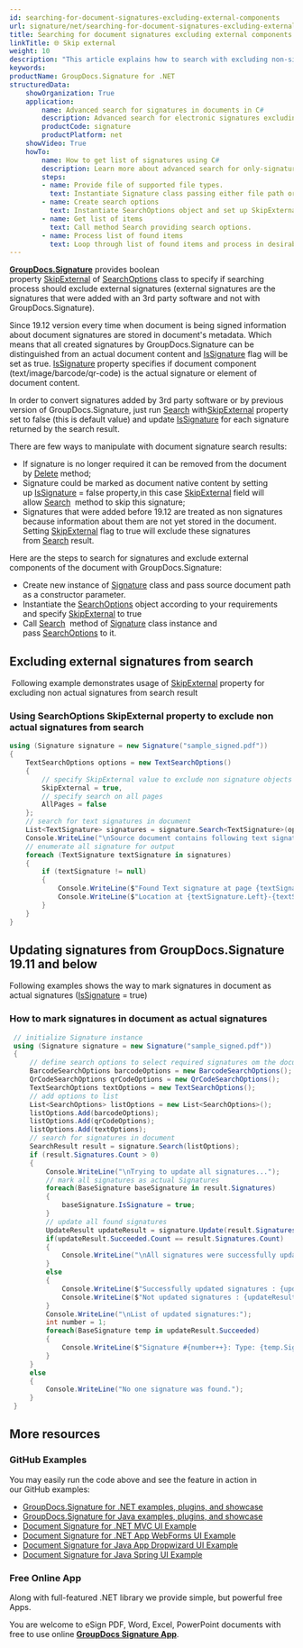 ```yaml
---
id: searching-for-document-signatures-excluding-external-components
url: signature/net/searching-for-document-signatures-excluding-external-components
title: Searching for document signatures excluding external components
linkTitle: 🌐 Skip external
weight: 10
description: "This article explains how to search with excluding non-signature components like native documents text, images or barcodes that are the part of document content."
keywords: 
productName: GroupDocs.Signature for .NET
structuredData:
    showOrganization: True
    application:    
        name: Advanced search for signatures in documents in C#    
        description: Advanced search for electronic signatures excluding non-signature items in various documents with C# language and GroupDocs.Signature for .NET APIs
        productCode: signature
        productPlatform: net 
    showVideo: True
    howTo:
        name: How to get list of signatures using C# 
        description: Learn more about advanced search for only-signature items in documents with C#
        steps:
        - name: Provide file of supported file types.
          text: Instantiate Signature class passing either file path or file stream as a parameter.
        - name: Create search options 
          text: Instantiate SearchOptions object and set up SkipExternal in true.
        - name: Get list of items 
          text: Call method Search providing search options.
        - name: Process list of found items
          text: Loop through list of found items and process in desirable way.
---
```

[**GroupDocs.Signature**](https://products.groupdocs.com/signature/net) provides boolean property [SkipExternal](https://reference.groupdocs.com/signature/net/groupdocs.signature.options/searchoptions/skipexternal) of [SearchOptions](https://reference.groupdocs.com/signature/net/groupdocs.signature.options/searchoptions) class to specify if searching process should exclude external signatures (external signatures are the signatures that were added with an 3rd party software and not with GroupDocs.Signature).

Since 19.12 version every time when document is being signed information about document signatures are stored in document's metadata. Which means that all created signatures by GroupDocs.Signature can be distinguished from an actual document content and [IsSignature](https://reference.groupdocs.com/signature/net/groupdocs.signature.domain/basesignature/issignature) flag will be set as true. [IsSignature](https://reference.groupdocs.com/signature/net/groupdocs.signature.domain/basesignature/issignature) property specifies if document component (text/image/barcode/qr-code) is the actual signature or element of document content.

In order to convert signatures added by 3rd party software or by previous version of GroupDocs.Signature, just run [Search](https://reference.groupdocs.com/signature/net/groupdocs.signature/signature/search) with[SkipExternal](https://reference.groupdocs.com/signature/net/groupdocs.signature.options/searchoptions/skipexternal) property set to false (this is default value) and update [IsSignature](https://reference.groupdocs.com/signature/net/groupdocs.signature.domain/basesignature/issignature) for each signature returned by the search result.

There are few ways to manipulate with document signature search results:

* If signature is no longer required it can be removed from the document by [Delete](https://reference.groupdocs.com/signature/net/groupdocs.signature/signature/delete) method;
* Signature could be marked as document native content by setting up [IsSignature](https://reference.groupdocs.com/signature/net/groupdocs.signature.domain/basesignature/issignature) = false property,in this case [SkipExternal](https://reference.groupdocs.com/signature/net/groupdocs.signature.options/searchoptions/skipexternal) field will allow [Search](https://reference.groupdocs.com/signature/net/groupdocs.signature/signature/search)  method to skip this signature;
* Signatures that were added before 19.12 are treated as non signatures because information about them are not yet stored in the document. Setting [SkipExternal](https://reference.groupdocs.com/signature/net/groupdocs.signature.options/searchoptions/skipexternal) flag to true will exclude these signatures from [Search](https://reference.groupdocs.com/signature/net/groupdocs.signature/signature/search) result.

Here are the steps to search for signatures and exclude external components of the document with GroupDocs.Signature:

* Create new instance of [Signature](https://reference.groupdocs.com/signature/net/groupdocs.signature/signature) class and pass source document path as a constructor parameter.
* Instantiate the [SearchOptions](https://reference.groupdocs.com/signature/net/groupdocs.signature.options/searchoptions) object according to your requirements and specify [SkipExternal](https://reference.groupdocs.com/signature/net/groupdocs.signature.options/searchoptions/skipexternal) to true
* Call [Search](https://reference.groupdocs.com/signature/net/groupdocs.signature/signature/search)  method of [Signature](https://reference.groupdocs.com/signature/net/groupdocs.signature/signature) class instance and pass [SearchOptions](https://reference.groupdocs.com/signature/net/groupdocs.signature.options/searchoptions) to it.

## Excluding external signatures from search

 Following example demonstrates usage of [SkipExternal](https://reference.groupdocs.com/signature/net/groupdocs.signature.options/searchoptions/skipexternal) property for excluding non actual signatures from search result

### Using SearchOptions SkipExternal property to exclude non actual signatures from search

```csharp
using (Signature signature = new Signature("sample_signed.pdf"))
{
    TextSearchOptions options = new TextSearchOptions()
    {
        // specify SkipExternal value to exclude non signature objects from Search result
        SkipExternal = true,
        // specify search on all pages
        AllPages = false
    };
    // search for text signatures in document
    List<TextSignature> signatures = signature.Search<TextSignature>(options);
    Console.WriteLine("\nSource document contains following text signature(s).");
    // enumerate all signature for output
    foreach (TextSignature textSignature in signatures)
    {
        if (textSignature != null)
        {
            Console.WriteLine($"Found Text signature at page {textSignature.PageNumber} with type [{textSignature.SignatureImplementation}] and text '{textSignature.Text}'.");
            Console.WriteLine($"Location at {textSignature.Left}-{textSignature.Top}. Size is {textSignature.Width}x{textSignature.Height}.");
        }
    }
}
```

## Updating signatures from GroupDocs.Signature 19.11 and below

Following examples shows the way to mark signatures in document as actual signatures ([IsSignature](https://reference.groupdocs.com/signature/net/groupdocs.signature.domain/basesignature/issignature) = true)

### How to mark signatures in document as actual signatures

```csharp
 // initialize Signature instance
 using (Signature signature = new Signature("sample_signed.pdf"))
 {
     // define search options to select required signatures om the document
     BarcodeSearchOptions barcodeOptions = new BarcodeSearchOptions();
     QrCodeSearchOptions qrCodeOptions = new QrCodeSearchOptions();
     TextSearchOptions textOptions = new TextSearchOptions();
     // add options to list
     List<SearchOptions> listOptions = new List<SearchOptions>();
     listOptions.Add(barcodeOptions);
     listOptions.Add(qrCodeOptions);
     listOptions.Add(textOptions);
     // search for signatures in document
     SearchResult result = signature.Search(listOptions);
     if (result.Signatures.Count > 0)
     {
         Console.WriteLine("\nTrying to update all signatures...");
         // mark all signatures as actual Signatures
         foreach(BaseSignature baseSignature in result.Signatures)
         {
             baseSignature.IsSignature = true;
         }
         // update all found signatures
         UpdateResult updateResult = signature.Update(result.Signatures);
         if(updateResult.Succeeded.Count == result.Signatures.Count)
         {
             Console.WriteLine("\nAll signatures were successfully updated!");
         }
         else
         {
             Console.WriteLine($"Successfully updated signatures : {updateResult.Succeeded.Count}");
             Console.WriteLine($"Not updated signatures : {updateResult.Failed.Count}");
         }
         Console.WriteLine("\nList of updated signatures:");
         int number = 1;
         foreach(BaseSignature temp in updateResult.Succeeded)
         {
             Console.WriteLine($"Signature #{number++}: Type: {temp.SignatureType} Id:{temp.SignatureId}, Location: {temp.Left}x{temp.Top}. Size: {temp.Width}x{temp.Height}");
         }
     }
     else
     {
         Console.WriteLine("No one signature was found.");
     }
 }
```

## More resources

### GitHub Examples

You may easily run the code above and see the feature in action in our GitHub examples:

* [GroupDocs.Signature for .NET examples, plugins, and showcase](https://github.com/groupdocs-signature/GroupDocs.Signature-for-.NET)
* [GroupDocs.Signature for Java examples, plugins, and showcase](https://github.com/groupdocs-signature/GroupDocs.Signature-for-Java)
* [Document Signature for .NET MVC UI Example](https://github.com/groupdocs-signature/GroupDocs.Signature-for-.NET-MVC)
* [Document Signature for .NET App WebForms UI Example](https://github.com/groupdocs-signature/GroupDocs.Signature-for-.NET-WebForms)
* [Document Signature for Java App Dropwizard UI Example](https://github.com/groupdocs-signature/GroupDocs.Signature-for-Java-Dropwizard)
* [Document Signature for Java Spring UI Example](https://github.com/groupdocs-signature/GroupDocs.Signature-for-Java-Spring)

### Free Online App

Along with full-featured .NET library we provide simple, but powerful free Apps.

You are welcome to eSign PDF, Word, Excel, PowerPoint documents with free to use online **[GroupDocs Signature App](https://products.groupdocs.app/signature)**.
